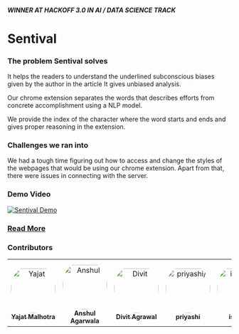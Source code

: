 ##### WINNER AT HACKOFF 3.0 IN AI / DATA SCIENCE TRACK
# Sentival

### The problem Sentival solves
It helps the readers to understand the underlined subconscious biases given by the author in the article It gives unbiased analysis.

Our chrome extension separates the words that describes efforts from concrete accomplishment using a NLP model.

We provide the index of the character where the word starts and ends and gives proper reasoning in the extension.

### Challenges we ran into
We had a tough time figuring out how to access and change the styles of the webpages that would be using our chrome extension. Apart from that, there were issues in connecting with the server.

### Demo Video

[![Sentival Demo](http://img.youtube.com/vi/Wrfb1W-wuGE/0.jpg)](http://www.youtube.com/watch?v=Wrfb1W-wuGE "Sentival Demo")

### [Read More](https://devfolio.co/submissions/sentival)

### Contributors

<table>
<tr>
    <td align="center" style="word-wrap: break-word; width: 150.0; height: 150.0">
        <a href=https://github.com/iamyajat>
            <img src=https://avatars.githubusercontent.com/u/68477362?v=4 width="100;"  style="border-radius:50%;align-items:center;justify-content:center;overflow:hidden;padding-top:10px" alt=Yajat Malhotra/>
            <br />
            <sub style="font-size:14px"><b>Yajat Malhotra</b></sub>
        </a>
    </td>
    <td align="center" style="word-wrap: break-word; width: 150.0; height: 150.0">
        <a href=https://github.com/anshulagx>
            <img src=https://avatars.githubusercontent.com/u/26869731?v=4 width="100;"  style="border-radius:50%;align-items:center;justify-content:center;overflow:hidden;padding-top:10px" alt=Anshul Agarwala/>
            <br />
            <sub style="font-size:14px"><b>Anshul Agarwala</b></sub>
        </a>
    </td>
    <td align="center" style="word-wrap: break-word; width: 150.0; height: 150.0">
        <a href=https://github.com/divit-agrawal>
            <img src=https://avatars.githubusercontent.com/u/73773075?v=4 width="100;"  style="border-radius:50%;align-items:center;justify-content:center;overflow:hidden;padding-top:10px" alt=Divit Agrawal/>
            <br />
            <sub style="font-size:14px"><b>Divit Agrawal</b></sub>
        </a>
    </td>
    <td align="center" style="word-wrap: break-word; width: 150.0; height: 150.0">
        <a href=https://github.com/priyashikhandka>
            <img src=https://avatars.githubusercontent.com/u/74050326?v=4 width="100;"  style="border-radius:50%;align-items:center;justify-content:center;overflow:hidden;padding-top:10px" alt=priyashi/>
            <br />
            <sub style="font-size:14px"><b>priyashi</b></sub>
        </a>
    </td>
    <td align="center" style="word-wrap: break-word; width: 150.0; height: 150.0">
        <a href=https://github.com/ishizzz>
            <img src=https://avatars.githubusercontent.com/u/71628119?v=4 width="100;"  style="border-radius:50%;align-items:center;justify-content:center;overflow:hidden;padding-top:10px" alt=ishizzz/>
            <br />
            <sub style="font-size:14px"><b>ishizzz</b></sub>
        </a>
    </td>
</tr>
</table>


